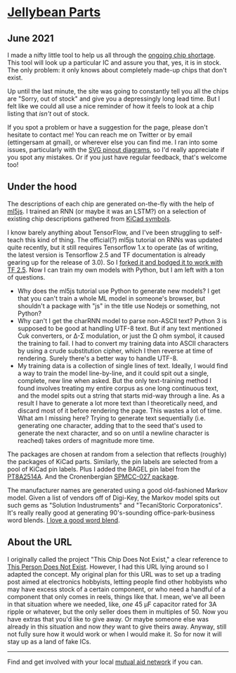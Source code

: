 # [Jellybean Parts](www.jellybean.parts)

## June 2021

I made a nifty little tool to help us all through the [ongoing chip shortage](https://en.wikipedia.org/wiki/2020%E2%80%932021_global_chip_shortage). This tool will look up a particular IC and assure you that, yes, it is in stock. The only problem: it only knows about completely made-up chips that don't exist.

Up until the last minute, the site was going to constantly tell you all the chips are "Sorry, out of stock" and give you a depressingly long lead time. But I felt like we could all use a nice reminder of how it feels to look at a chip listing that *isn't* out of stock.

If you spot a problem or have a suggestion for the page, please don't hesitate to contact me! You can reach me on Twitter or by email (ettingersam at gmail), or wherever else you can find me. I ran into some issues, particularly with the [SVG pinout diagrams](https://bugzilla.mozilla.org/show_bug.cgi?id=1716435), so I'd really appreciate if you spot any mistakes. Or if you just have regular feedback, that's welcome too!

## Under the hood

The descriptions of each chip are generated on-the-fly with the help of [ml5js](https://ml5js.org/). I trained an RNN (or maybe it was an LSTM?) on a selection of existing chip descriptions gathered from [KiCad symbols](https://gitlab.com/kicad/libraries/kicad-symbols).

I know barely anything about TensorFlow, and I've been struggling to self-teach this kind of thing. The official(?) ml5js tutorial on RNNs was updated quite recently, but it still requires Tensorflow 1.x to operate (as of writing, the latest version is Tensorflow 2.5 and TF documentation is already gearing up for the release of 3.0). So I [forked it and bodged it to work with TF 2.5](https://github.com/settinger/training-charRNN-for-TF-2.5). Now I can train my own models with Python, but I am left with a ton of questions.
- Why does the ml5js tutorial use Python to generate new models? I get that you can't train a whole ML model in someone's browser, but shouldn't a package with "js" in the title use Nodejs or something, not Python?
- Why can't I get the charRNN model to parse non-ASCII text? Python 3 is supposed to be good at handling UTF-8 text. But if any text mentioned Ćuk converters, or Δ-Σ modulation, or just the Ω ohm symbol, it caused the training to fail. I had to convert my training data into ASCII characters by using a crude substitution cipher, which I then reverse at time of rendering. Surely there's a better way to handle UTF-8.
- My training data is a collection of single lines of text. Ideally, I would find a way to train the model line-by-line, and it could spit out a single, complete, new line when asked. But the only text-training method I found involves treating my entire corpus as one long continuous text, and the model spits out a string that starts mid-way through a line. As a result I have to generate a lot more text than I theoretically need, and discard most of it before rendering the page. This wastes a lot of time. What am I missing here? Trying to generate text sequentially (i.e. generating one character, adding that to the seed that's used to generate the next character, and so on until a newline character is reached) takes orders of magnitude more time.

The packages are chosen at random from a selection that reflects (roughly) the packages of KiCad parts. Similarly, the pin labels are selected from a pool of KiCad pin labels. Plus I added the BAGEL pin label from the [PT8A2514A](https://www.diodes.com/assets/Datasheets/PT8A2514A.pdf). And the Cronenbergian [SPMCC-027 package](https://www.onsemi.com/pdf/datasheet/fsbb30ch60ct-d.pdf).

The manufacturer names are generated using a good old-fashioned Markov model. Given a list of vendors off of Digi-Key, the Markov model spits out such gems as "Solution Industruments" and "TecaniStoric Corporatonics". It's really really good at generating 90's-sounding office-park-business word blends. [I love a good word blend](https://lignos.org/blends/).

## About the URL

I originally called the project "This Chip Does Not Exist," a clear reference to [This Person Does Not Exist](https://thispersondoesnotexist.com/). However, I had this URL lying around so I adapted the concept. My original plan for this URL was to set up a trading post aimed at electronics hobbyists, letting people find other hobbyists who may have excess stock of a certain component, or who need a handful of a component that only comes in reels, things like that. I mean, we've all been in that situation where we needed, like, *one* 45 μF capacitor rated for 3A ripple or whatever, but the only seller does them in multiples of 50. Now you have extras that you'd like to give away. Or maybe someone else was already in this situation and now *they* want to give theirs away. Anyway, still not fully sure how it would work or when I would make it. So for now it will stay up as a land of fake ICs.

-----

Find and get involved with your local [mutual aid network](https://mutualaid.carrd.co/) if you can.
